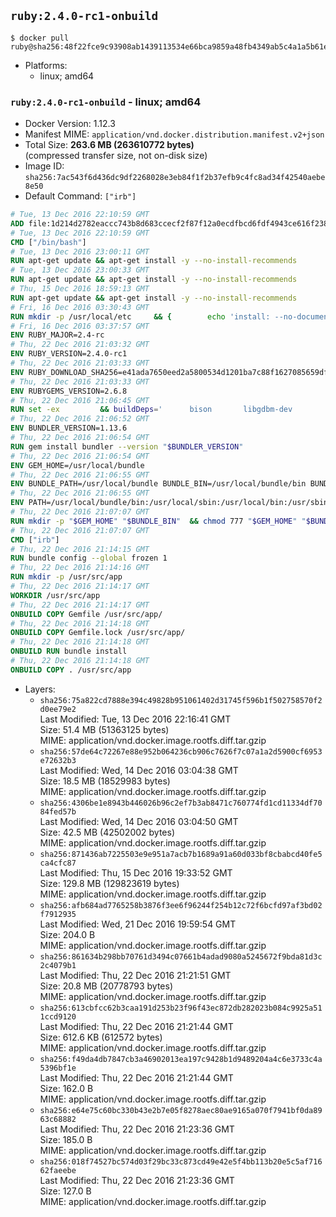 ## `ruby:2.4.0-rc1-onbuild`

```console
$ docker pull ruby@sha256:48f22fce9c93908ab1439113534e66bca9859a48fb4349ab5c4a1a5b61e56ed4
```

-	Platforms:
	-	linux; amd64

### `ruby:2.4.0-rc1-onbuild` - linux; amd64

-	Docker Version: 1.12.3
-	Manifest MIME: `application/vnd.docker.distribution.manifest.v2+json`
-	Total Size: **263.6 MB (263610772 bytes)**  
	(compressed transfer size, not on-disk size)
-	Image ID: `sha256:7ac543f6d436dc9df2268028e3eb84f1f2b37efb9c4fc8ad34f42540aebe8e50`
-	Default Command: `["irb"]`

```dockerfile
# Tue, 13 Dec 2016 22:10:59 GMT
ADD file:1d214d2782eaccc743b8d683ccecf2f87f12a0ecdfbcd6fdf4943ce616f23870 in / 
# Tue, 13 Dec 2016 22:10:59 GMT
CMD ["/bin/bash"]
# Tue, 13 Dec 2016 23:00:11 GMT
RUN apt-get update && apt-get install -y --no-install-recommends 		ca-certificates 		curl 		wget 	&& rm -rf /var/lib/apt/lists/*
# Tue, 13 Dec 2016 23:00:33 GMT
RUN apt-get update && apt-get install -y --no-install-recommends 		bzr 		git 		mercurial 		openssh-client 		subversion 				procps 	&& rm -rf /var/lib/apt/lists/*
# Thu, 15 Dec 2016 18:59:13 GMT
RUN apt-get update && apt-get install -y --no-install-recommends 		autoconf 		automake 		bzip2 		file 		g++ 		gcc 		imagemagick 		libbz2-dev 		libc6-dev 		libcurl4-openssl-dev 		libdb-dev 		libevent-dev 		libffi-dev 		libgdbm-dev 		libgeoip-dev 		libglib2.0-dev 		libjpeg-dev 		libkrb5-dev 		liblzma-dev 		libmagickcore-dev 		libmagickwand-dev 		libmysqlclient-dev 		libncurses-dev 		libpng-dev 		libpq-dev 		libreadline-dev 		libsqlite3-dev 		libssl-dev 		libtool 		libwebp-dev 		libxml2-dev 		libxslt-dev 		libyaml-dev 		make 		patch 		xz-utils 		zlib1g-dev 	&& rm -rf /var/lib/apt/lists/*
# Fri, 16 Dec 2016 03:30:43 GMT
RUN mkdir -p /usr/local/etc 	&& { 		echo 'install: --no-document'; 		echo 'update: --no-document'; 	} >> /usr/local/etc/gemrc
# Fri, 16 Dec 2016 03:37:57 GMT
ENV RUBY_MAJOR=2.4-rc
# Thu, 22 Dec 2016 21:03:32 GMT
ENV RUBY_VERSION=2.4.0-rc1
# Thu, 22 Dec 2016 21:03:33 GMT
ENV RUBY_DOWNLOAD_SHA256=e41ada7650eed2a5800534d1201ba7c88f1627085659df994f47ab4c5e327745
# Thu, 22 Dec 2016 21:03:33 GMT
ENV RUBYGEMS_VERSION=2.6.8
# Thu, 22 Dec 2016 21:06:45 GMT
RUN set -ex 		&& buildDeps=' 		bison 		libgdbm-dev 		ruby 	' 	&& apt-get update 	&& apt-get install -y --no-install-recommends $buildDeps 	&& rm -rf /var/lib/apt/lists/* 		&& wget -O ruby.tar.gz "https://cache.ruby-lang.org/pub/ruby/${RUBY_MAJOR%-rc}/ruby-$RUBY_VERSION.tar.gz" 	&& echo "$RUBY_DOWNLOAD_SHA256 *ruby.tar.gz" | sha256sum -c - 		&& mkdir -p /usr/src/ruby 	&& tar -xzf ruby.tar.gz -C /usr/src/ruby --strip-components=1 	&& rm ruby.tar.gz 		&& cd /usr/src/ruby 		&& { 		echo '#define ENABLE_PATH_CHECK 0'; 		echo; 		cat file.c; 	} > file.c.new 	&& mv file.c.new file.c 		&& autoconf 	&& ./configure --disable-install-doc --enable-shared 	&& make -j"$(nproc)" 	&& make install 		&& apt-get purge -y --auto-remove $buildDeps 	&& cd / 	&& rm -r /usr/src/ruby 		&& gem update --system "$RUBYGEMS_VERSION"
# Thu, 22 Dec 2016 21:06:52 GMT
ENV BUNDLER_VERSION=1.13.6
# Thu, 22 Dec 2016 21:06:54 GMT
RUN gem install bundler --version "$BUNDLER_VERSION"
# Thu, 22 Dec 2016 21:06:54 GMT
ENV GEM_HOME=/usr/local/bundle
# Thu, 22 Dec 2016 21:06:55 GMT
ENV BUNDLE_PATH=/usr/local/bundle BUNDLE_BIN=/usr/local/bundle/bin BUNDLE_SILENCE_ROOT_WARNING=1 BUNDLE_APP_CONFIG=/usr/local/bundle
# Thu, 22 Dec 2016 21:06:55 GMT
ENV PATH=/usr/local/bundle/bin:/usr/local/sbin:/usr/local/bin:/usr/sbin:/usr/bin:/sbin:/bin
# Thu, 22 Dec 2016 21:07:07 GMT
RUN mkdir -p "$GEM_HOME" "$BUNDLE_BIN" 	&& chmod 777 "$GEM_HOME" "$BUNDLE_BIN"
# Thu, 22 Dec 2016 21:07:07 GMT
CMD ["irb"]
# Thu, 22 Dec 2016 21:14:15 GMT
RUN bundle config --global frozen 1
# Thu, 22 Dec 2016 21:14:16 GMT
RUN mkdir -p /usr/src/app
# Thu, 22 Dec 2016 21:14:17 GMT
WORKDIR /usr/src/app
# Thu, 22 Dec 2016 21:14:17 GMT
ONBUILD COPY Gemfile /usr/src/app/
# Thu, 22 Dec 2016 21:14:18 GMT
ONBUILD COPY Gemfile.lock /usr/src/app/
# Thu, 22 Dec 2016 21:14:18 GMT
ONBUILD RUN bundle install
# Thu, 22 Dec 2016 21:14:18 GMT
ONBUILD COPY . /usr/src/app
```

-	Layers:
	-	`sha256:75a822cd7888e394c49828b951061402d31745f596b1f502758570f2d0ee79e2`  
		Last Modified: Tue, 13 Dec 2016 22:16:41 GMT  
		Size: 51.4 MB (51363125 bytes)  
		MIME: application/vnd.docker.image.rootfs.diff.tar.gzip
	-	`sha256:57de64c72267e88e952b064236cb906c7626f7c07a1a2d5900cf6953e72632b3`  
		Last Modified: Wed, 14 Dec 2016 03:04:38 GMT  
		Size: 18.5 MB (18529983 bytes)  
		MIME: application/vnd.docker.image.rootfs.diff.tar.gzip
	-	`sha256:4306be1e8943b446026b96c2ef7b3ab8471c760774fd1cd11334df7084fed57b`  
		Last Modified: Wed, 14 Dec 2016 03:04:50 GMT  
		Size: 42.5 MB (42502002 bytes)  
		MIME: application/vnd.docker.image.rootfs.diff.tar.gzip
	-	`sha256:871436ab7225503e9e951a7acb7b1689a91a60d033bf8cbabcd40fe5ca4cfc87`  
		Last Modified: Thu, 15 Dec 2016 19:33:52 GMT  
		Size: 129.8 MB (129823619 bytes)  
		MIME: application/vnd.docker.image.rootfs.diff.tar.gzip
	-	`sha256:afb684ad7765258b3876f3ee6f96244f254b12c72f6bcfd97af3bd02f7912935`  
		Last Modified: Wed, 21 Dec 2016 19:59:54 GMT  
		Size: 204.0 B  
		MIME: application/vnd.docker.image.rootfs.diff.tar.gzip
	-	`sha256:861634b298bb70761d3494c07661b4adad9080a5245672f9bda81d3c2c4079b1`  
		Last Modified: Thu, 22 Dec 2016 21:21:51 GMT  
		Size: 20.8 MB (20778793 bytes)  
		MIME: application/vnd.docker.image.rootfs.diff.tar.gzip
	-	`sha256:613cbfcc62b3caa191d253b23f96f43ec872db282023b084c9925a511ccd9120`  
		Last Modified: Thu, 22 Dec 2016 21:21:44 GMT  
		Size: 612.6 KB (612572 bytes)  
		MIME: application/vnd.docker.image.rootfs.diff.tar.gzip
	-	`sha256:f49da4db7847cb3a46902013ea197c9428b1d9489204a4c6e3733c4a5396bf1e`  
		Last Modified: Thu, 22 Dec 2016 21:21:44 GMT  
		Size: 162.0 B  
		MIME: application/vnd.docker.image.rootfs.diff.tar.gzip
	-	`sha256:e64e75c60bc330b43e2b7e05f8278aec80ae9165a070f7941bf0da8963c68882`  
		Last Modified: Thu, 22 Dec 2016 21:23:36 GMT  
		Size: 185.0 B  
		MIME: application/vnd.docker.image.rootfs.diff.tar.gzip
	-	`sha256:018f74527bc574d03f29bc33c873cd49e42e5f4bb113b20e5c5af71662faeebe`  
		Last Modified: Thu, 22 Dec 2016 21:23:36 GMT  
		Size: 127.0 B  
		MIME: application/vnd.docker.image.rootfs.diff.tar.gzip
